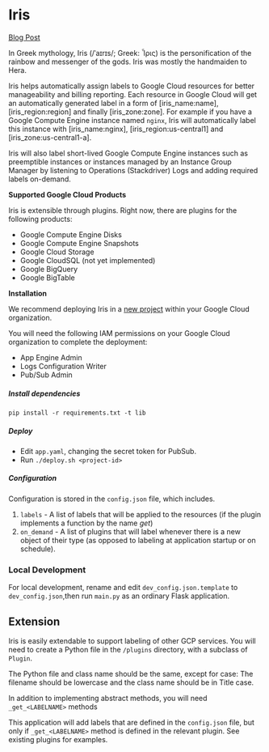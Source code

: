 # Iris

[Blog Post](https://blog.doit-intl.com/auto-tagging-google-cloud-resources-6647cc7477c5)

In Greek mythology, Iris (/ˈaɪrɪs/; Greek: Ἶρις) is the personification of the rainbow and messenger of the gods. Iris was mostly the handmaiden to Hera.

Iris helps automatically assign labels to Google Cloud resources for better manageability and billing reporting. Each resource in Google Cloud will get an automatically generated label in a form of [iris_name:name], [iris_region:region] and finally [iris_zone:zone]. For example if you have a Google Compute Engine instance named `nginx`, Iris will automatically label this instance with [iris_name:nginx], [iris_region:us-central1] and [iris_zone:us-central1-a].

Iris will also label short-lived Google Compute Engine instances such as preemptible instances or instances managed by an Instance Group Manager by listening to Operations (Stackdriver) Logs and adding required labels on-demand. 

**Supported Google Cloud Products**

Iris is extensible through plugins. 
Right now, there are plugins for the following products:

* Google Compute Engine Disks
* Google Compute Engine Snapshots
* Google Cloud Storage
* Google CloudSQL (not yet implemented)
* Google BigQuery
* Google BigTable

**Installation**

We recommend deploying Iris in a
[new project](https://cloud.google.com/resource-manager/docs/creating-managing-projects#creating_a_project)
within your Google Cloud organization. 

You will need the following IAM permissions on your Google Cloud organization to complete the deployment: 

 * App Engine Admin
 * Logs Configuration Writer
 * Pub/Sub Admin

##### Install dependencies

`pip install -r requirements.txt -t lib`

##### Deploy
* Edit `app.yaml`, changing the secret token for PubSub.
* Run  `./deploy.sh <project-id>` 

##### Configuration

Configuration is stored in the `config.json` file, which includes.

1. `labels` - A list of labels that will be applied to the resources 
(if the plugin implements a function by the name _get_<LABELNAME>)
2. `on_demand` - A list of plugins that will label whenever
there is a new object of their type (as opposed to labeling 
at application startup or on schedule).

### Local Development
For local development, rename and edit `dev_config.json.template`
to `dev_config.json`,then run `main.py` as an ordinary Flask application.

## Extension
Iris is easily extendable to support labeling of other GCP services. 
You will need to create a Python file in the `/plugins` directory,
with a subclass of `Plugin`. 

The Python file and class name should be the same, except for case:
The filename should be lowercase and the class name should be in Title case.
 
In addition to implementing abstract methods, you will need `_get_<LABELNAME>` methods

This application will add labels that are defined in the `config.json` file,
but only if `_get_<LABELNAME>` method is defined in the relevant plugin. 
See existing plugins for examples.
